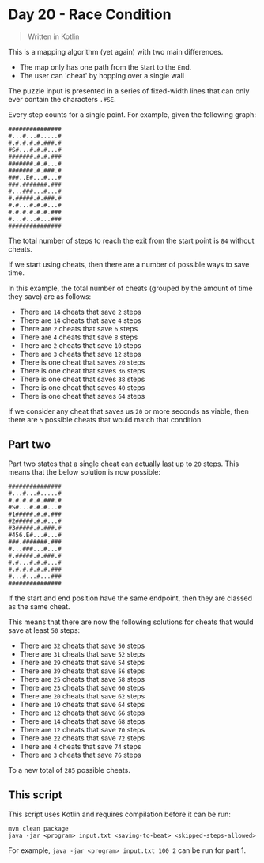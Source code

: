 # Day 20 - Race Condition

> Written in Kotlin

This is a mapping algorithm (yet again) with two main differences.

* The map only has one path from the `S`tart to the `E`nd.
* The user can 'cheat' by hopping over a single wall

The puzzle input is presented in a series of fixed-width lines that can only ever contain the 
characters `.#SE`.

Every step counts for a single point. For example, given the following graph:

```text
###############
#...#...#.....#
#.#.#.#.#.###.#
#S#...#.#.#...#
#######.#.#.###
#######.#.#...#
#######.#.###.#
###..E#...#...#
###.#######.###
#...###...#...#
#.#####.#.###.#
#.#...#.#.#...#
#.#.#.#.#.#.###
#...#...#...###
###############
```

The total number of steps to reach the exit from the start point is `84` without cheats.

If we start using cheats, then there are a number of possible ways to save time.

In this example, the total number of cheats (grouped by the amount of time they save) are as follows:

- There are `14` cheats that save `2` steps
- There are `14` cheats that save `4` steps
- There are `2` cheats that save `6` steps
- There are `4` cheats that save `8` steps
- There are `2` cheats that save `10` steps
- There are `3` cheats that save `12` steps
- There is one cheat that saves `20` steps
- There is one cheat that saves `36` steps
- There is one cheat that saves `38` steps
- There is one cheat that saves `40` steps
- There is one cheat that saves `64` steps

If we consider any cheat that saves us `20` or more seconds as viable, then there are `5` possible
cheats that would match that condition.

## Part two

Part two states that a single cheat can actually last up to `20` steps. This means that the below
solution is now possible:

```text
###############
#...#...#.....#
#.#.#.#.#.###.#
#S#...#.#.#...#
#1#####.#.#.###
#2#####.#.#...#
#3#####.#.###.#
#456.E#...#...#
###.#######.###
#...###...#...#
#.#####.#.###.#
#.#...#.#.#...#
#.#.#.#.#.#.###
#...#...#...###
###############
```

If the start and end position have the same endpoint, then they are classed as the same cheat.

This means that there are now the following solutions for cheats that would save at least `50`
steps:

* There are `32` cheats that save `50` steps
* There are `31` cheats that save `52` steps
* There are `29` cheats that save `54` steps
* There are `39` cheats that save `56` steps
* There are `25` cheats that save `58` steps
* There are `23` cheats that save `60` steps
* There are `20` cheats that save `62` steps
* There are `19` cheats that save `64` steps
* There are `12` cheats that save `66` steps
* There are `14` cheats that save `68` steps
* There are `12` cheats that save `70` steps
* There are `22` cheats that save `72` steps
* There are `4` cheats that save `74` steps
* There are `3` cheats that save `76` steps

To a new total of `285` possible cheats.

## This script

This script uses Kotlin and requires compilation before it can be run:

```shell
mvn clean package
java -jar <program> input.txt <saving-to-beat> <skipped-steps-allowed>
```

For example, `java -jar <program> input.txt 100 2` can be run for part 1.
